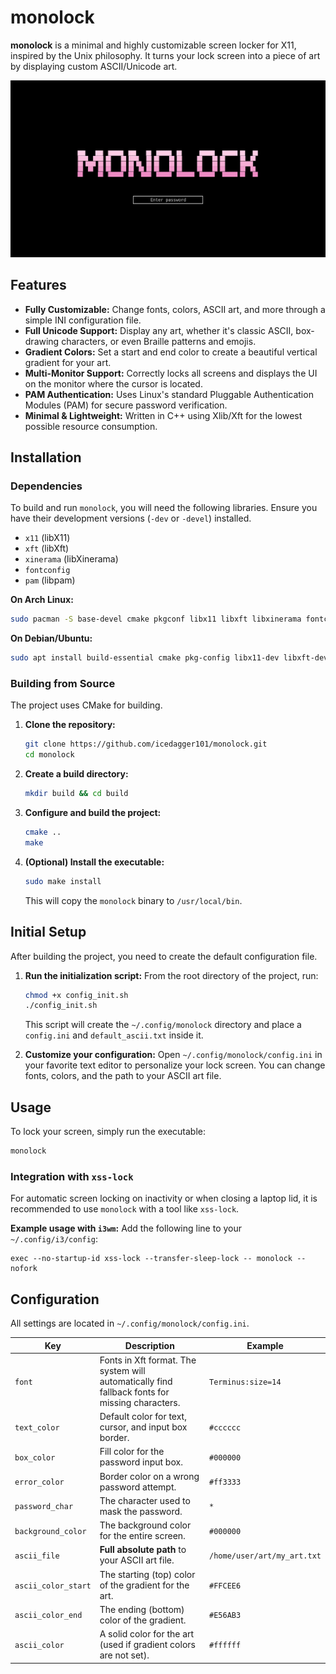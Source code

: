 # monolock

**monolock** is a minimal and highly customizable screen locker for X11, inspired by the Unix philosophy. It turns your lock screen into a piece of art by displaying custom ASCII/Unicode art.

![Screenshot](monolock_screenshot.png)

## Features

*   **Fully Customizable:** Change fonts, colors, ASCII art, and more through a simple INI configuration file.
*   **Full Unicode Support:** Display any art, whether it's classic ASCII, box-drawing characters, or even Braille patterns and emojis.
*   **Gradient Colors:** Set a start and end color to create a beautiful vertical gradient for your art.
*   **Multi-Monitor Support:** Correctly locks all screens and displays the UI on the monitor where the cursor is located.
*   **PAM Authentication:** Uses Linux's standard Pluggable Authentication Modules (PAM) for secure password verification.
*   **Minimal & Lightweight:** Written in C++ using Xlib/Xft for the lowest possible resource consumption.

## Installation

### Dependencies

To build and run `monolock`, you will need the following libraries. Ensure you have their development versions (`-dev` or `-devel`) installed.

*   `x11` (libX11)
*   `xft` (libXft)
*   `xinerama` (libXinerama)
*   `fontconfig`
*   `pam` (libpam)

**On Arch Linux:**
```bash
sudo pacman -S base-devel cmake pkgconf libx11 libxft libxinerama fontconfig pam
```

**On Debian/Ubuntu:**
```bash
sudo apt install build-essential cmake pkg-config libx11-dev libxft-dev libxinerama-dev libfontconfig1-dev libpam0g-dev
```

### Building from Source

The project uses CMake for building.

1.  **Clone the repository:**
    ```bash
    git clone https://github.com/icedagger101/monolock.git
    cd monolock
    ```

2.  **Create a build directory:**
    ```bash
    mkdir build && cd build
    ```

3.  **Configure and build the project:**
    ```bash
    cmake ..
    make
    ```

4.  **(Optional) Install the executable:**
    ```bash
    sudo make install
    ```
    This will copy the `monolock` binary to `/usr/local/bin`.

## Initial Setup

After building the project, you need to create the default configuration file.

1.  **Run the initialization script:**
    From the root directory of the project, run:
    ```bash
    chmod +x config_init.sh
    ./config_init.sh
    ```
    This script will create the `~/.config/monolock` directory and place a `config.ini` and `default_ascii.txt` inside it.

2.  **Customize your configuration:**
    Open `~/.config/monolock/config.ini` in your favorite text editor to personalize your lock screen. You can change fonts, colors, and the path to your ASCII art file.

## Usage

To lock your screen, simply run the executable:
```bash
monolock
```

### Integration with `xss-lock`

For automatic screen locking on inactivity or when closing a laptop lid, it is recommended to use `monolock` with a tool like `xss-lock`.

**Example usage with `i3wm`:**
Add the following line to your `~/.config/i3/config`:
```
exec --no-startup-id xss-lock --transfer-sleep-lock -- monolock --nofork
```

## Configuration

All settings are located in `~/.config/monolock/config.ini`.

| Key                 | Description                                                                                             | Example                   |
|---------------------|---------------------------------------------------------------------------------------------------------|---------------------------|
| `font`              | Fonts in Xft format. The system will automatically find fallback fonts for missing characters.            | `Terminus:size=14`        |
| `text_color`        | Default color for text, cursor, and input box border.                                                   | `#cccccc`                 |
| `box_color`         | Fill color for the password input box.                                                                  | `#000000`                 |
| `error_color`       | Border color on a wrong password attempt.                                                               | `#ff3333`                 |
| `password_char`     | The character used to mask the password.                                                                | `*`                       |
| `background_color`  | The background color for the entire screen.                                                             | `#000000`                 |
| `ascii_file`        | **Full absolute path** to your ASCII art file.                                                          | `/home/user/art/my_art.txt` |
| `ascii_color_start` | The starting (top) color of the gradient for the art.                                                   | `#FFCEE6`                 |
| `ascii_color_end`   | The ending (bottom) color of the gradient.                                                              | `#E56AB3`                 |
| `ascii_color`       | A solid color for the art (used if gradient colors are not set).                                        | `#ffffff`                 |
